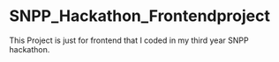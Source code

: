 # SNPP_Hackathon_Frontendproject

This Project is just for frontend that I coded in my third year SNPP hackathon. 

